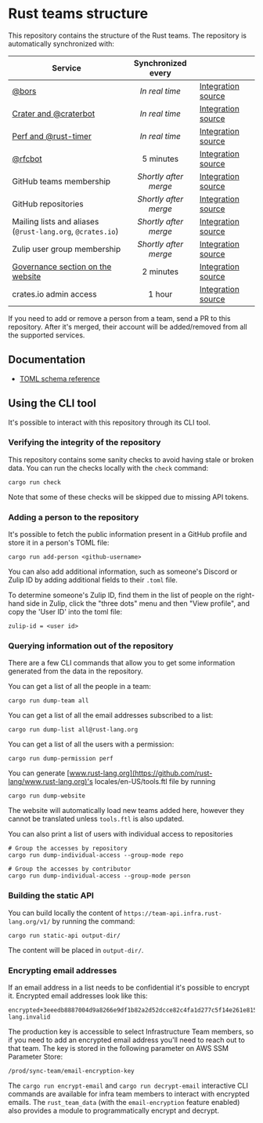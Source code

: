 # Rust teams structure

This repository contains the structure of the Rust teams. The repository is
automatically synchronized with:

| Service | Synchronized every | |
| --- | :---: | --- |
| [@bors][bors] | *In real time* | [Integration source][bors-src] |
| [Crater and @craterbot][crater] | *In real time* | [Integration source][crater-src] |
| [Perf and @rust-timer][perf] | *In real time* | [Integration source][perf-src] |
| [@rfcbot][rfcbot] | 5 minutes | [Integration source][rfcbot-src] |
| GitHub teams membership | *Shortly after merge* | [Integration source][sync-team-src] |
| GitHub repositories | *Shortly after merge* | [Integration source][sync-team-src] |
| Mailing lists and aliases (`@rust-lang.org`, `@crates.io`) | *Shortly after merge* | [Integration source][sync-team-src] |
| Zulip user group membership | *Shortly after merge* | [Integration source][sync-team-src] |
| [Governance section on the website][www] | 2 minutes | [Integration source][www-src] |
| crates.io admin access | 1 hour | [Integration source][crates-io-admin-src] |

If you need to add or remove a person from a team, send a PR to this
repository.  After it's merged, their account will be added/removed
from all the supported services.

[bors]: https://buildbot2.rust-lang.org/homu
[bors-src]: https://github.com/rust-lang/homu/blob/master/homu/auth.py
[www]: https://www.rust-lang.org/governance
[www-src]: https://github.com/rust-lang/www.rust-lang.org/blob/master/src/teams.rs
[crater]: https://github.com/rust-lang-nursery/crater
[crater-src]: https://github.com/rust-lang-nursery/crater/blob/master/src/server/auth.rs
[perf]: https://perf.rust-lang.org
[perf-src]: https://github.com/rust-lang-nursery/rustc-perf/blob/master/site/src/server.rs
[rfcbot]: https://rfcbot.rs
[rfcbot-src]: https://github.com/anp/rfcbot-rs/blob/master/src/teams.rs
[sync-team-src]: https://github.com/rust-lang/sync-team
[crates-io-admin-src]: https://github.com/rust-lang/crates.io/blob/main/src/worker/jobs/sync_admins.rs

## Documentation

* [TOML schema reference](docs/toml-schema.md)

## Using the CLI tool

It's possible to interact with this repository through its CLI tool.

### Verifying the integrity of the repository

This repository contains some sanity checks to avoid having stale or broken
data. You can run the checks locally with the `check` command:

```
cargo run check
```

Note that some of these checks will be skipped due to missing API tokens.

### Adding a person to the repository

It's possible to fetch the public information present in a GitHub profile and
store it in a person's TOML file:

```
cargo run add-person <github-username>
```

You can also add additional information, such as someone's Discord or Zulip ID by adding additional fields to their `.toml` file.

To determine someone's Zulip ID, find them in the list of people on the
right-hand side in Zulip, click the "three dots" menu and then "View profile", and copy the 'User ID'
into the toml file:

```
zulip-id = <user id>
```

### Querying information out of the repository

There are a few CLI commands that allow you to get some information generated
from the data in the repository.

You can get a list of all the people in a team:

```
cargo run dump-team all
```

You can get a list of all the email addresses subscribed to a list:

```
cargo run dump-list all@rust-lang.org
```

You can get a list of all the users with a permission:

```
cargo run dump-permission perf
```


You can generate [www.rust-lang.org](https://github.com/rust-lang/www.rust-lang.org)'s locales/en-US/tools.ftl file by running

```
cargo run dump-website
```

The website will automatically load new teams added here, however they cannot be translated unless `tools.ftl` is also updated.

You can also print a list of users with individual access to repositories

```
# Group the accesses by repository
cargo run dump-individual-access --group-mode repo

# Group the accesses by contributor
cargo run dump-individual-access --group-mode person
```


### Building the static API

You can build locally the content of `https://team-api.infra.rust-lang.org/v1/`
by running the command:

```
cargo run static-api output-dir/
```

The content will be placed in `output-dir/`.

### Encrypting email addresses

If an email address in a list needs to be confidential it's possible to encrypt
it. Encrypted email addresses look like this:

```
encrypted+3eeedb8887004d9a8266e9df1b82a2d52dcce82c4fa1d277c5f14e261e8155acc8a66344edc972fa58b678dc2bcad2e8f7c201a1eede9c16639fe07df8bac5aa1097b2ad9699a700edb32ef192eaa74bf7af0a@rust-lang.invalid
```

The production key is accessible to select Infrastructure Team members, so if
you need to add an encrypted email address you'll need to reach out to that
team. The key is stored in the following parameter on AWS SSM Parameter Store:

```
/prod/sync-team/email-encryption-key
```

The `cargo run encrypt-email` and `cargo run decrypt-email` interactive CLI
commands are available for infra team members to interact with encrypted
emails. The `rust_team_data` (with the `email-encryption` feature enabled) also
provides a module to programmatically encrypt and decrypt.
